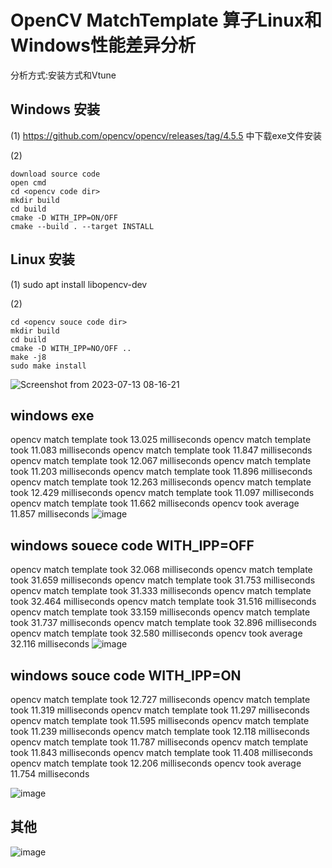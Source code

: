 # OpenCV MatchTemplate 算子Linux和Windows性能差异分析
分析方式:安装方式和Vtune

## Windows 安装
(1) https://github.com/opencv/opencv/releases/tag/4.5.5 中下载exe文件安装

(2)
```
download source code
open cmd
cd <opencv code dir>
mkdir build
cd build
cmake -D WITH_IPP=ON/OFF
cmake --build . --target INSTALL
```
## Linux 安装
(1) sudo apt install libopencv-dev

(2)
```
cd <opencv souce code dir>
mkdir build
cd build
cmake -D WITH_IPP=NO/OFF ..
make -j8
sudo make install
```
![Screenshot from 2023-07-13 08-16-21](https://github.com/zhupailiangx/Works/assets/120553507/35179a4b-602b-4f0a-891a-c9953257d663)


## windows exe 
opencv match template took 13.025 milliseconds
opencv match template took 11.083 milliseconds
opencv match template took 11.847 milliseconds
opencv match template took 12.067 milliseconds
opencv match template took 11.203 milliseconds
opencv match template took 11.896 milliseconds
opencv match template took 12.263 milliseconds
opencv match template took 12.429 milliseconds
opencv match template took 11.097 milliseconds
opencv match template took 11.662 milliseconds
opencv     took average 11.857 milliseconds
![image](https://github.com/zhupailiangx/Works/assets/120553507/f8e7857d-4658-473b-984b-9bfc5caf9edd)

## windows souece code WITH_IPP=OFF
opencv match template took 32.068 milliseconds
opencv match template took 31.659 milliseconds
opencv match template took 31.753 milliseconds
opencv match template took 31.333 milliseconds
opencv match template took 32.464 milliseconds
opencv match template took 31.516 milliseconds
opencv match template took 33.159 milliseconds
opencv match template took 31.737 milliseconds
opencv match template took 32.896 milliseconds
opencv match template took 32.580 milliseconds
opencv     took average 32.116 milliseconds
![image](https://github.com/zhupailiangx/Works/assets/120553507/d94cfefe-7c90-4b49-b738-034cab94b260)

## windows souce code WITH_IPP=ON
opencv match template took 12.727 milliseconds
opencv match template took 11.319 milliseconds
opencv match template took 11.297 milliseconds
opencv match template took 11.595 milliseconds
opencv match template took 11.239 milliseconds
opencv match template took 12.118 milliseconds
opencv match template took 11.787 milliseconds
opencv match template took 11.843 milliseconds
opencv match template took 11.408 milliseconds
opencv match template took 12.206 milliseconds
opencv     took average 11.754 milliseconds

![image](https://github.com/zhupailiangx/Works/assets/120553507/559be1b3-65bc-425a-9f0c-cb03aa8bb995)


## 其他
![image](https://github.com/zhupailiangx/Works/assets/120553507/827c75c1-c88f-4949-9dc5-e9971e9c7bbe)

